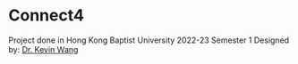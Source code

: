 # Connect4
Project done in Hong Kong Baptist University 2022-23 Semester 1
Designed by: [Dr. Kevin Wang](mailto:kevinw@comp.hkbu.edu.hk)

